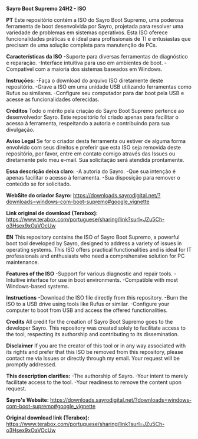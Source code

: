 **Sayro Boot Supremo  24H2 - ISO**

**PT**
Este repositório contém a ISO do Sayro Boot Supremo, uma poderosa ferramenta de boot desenvolvida por Sayro, projetada para resolver uma 
variedade de problemas em sistemas operativos. 
Esta ISO oferece funcionalidades práticas e é ideal para profissionais de TI e
entusiastas que precisam de uma solução completa para manutenção de PCs.

**Características da ISO**
-Suporte para diversas ferramentas de diagnóstico e reparação.
-Interface intuitiva para uso em ambientes de boot.
-Compatível com a maioria dos sistemas baseados em Windows.

**Instruções:**
-Faça o download do arquivo ISO diretamente deste repositório.
-Grave a ISO em uma unidade USB utilizando ferramentas como Rufus ou similares.
-Configure seu computador para dar boot pela USB e acesse as funcionalidades oferecidas.

**Créditos**
Todo o mérito pela criação do Sayro Boot Supremo pertence ao desenvolvedor Sayro. Este repositório foi criado apenas para 
facilitar o acesso à ferramenta, respeitando a autoria e contribuindo para sua divulgação.

**Aviso Legal**
Se for o criador desta ferramenta ou estiver de alguma forma envolvido com seus direitos e preferir que esta ISO seja removida deste repositório, por favor, entre em contato comigo 
através das Issues ou diretamente pelo meu e-mail. Sua solicitação será atendida prontamente.

**Essa descrição deixa claro:**
-A autoria do Sayro.
-Que sua intenção é apenas facilitar o acesso à ferramenta.
-Sua disposição para remover o conteúdo se for solicitado.

**WebSite do criador Sayro:**
https://downloads.sayrodigital.net/?downloads=windows-com-boot-supremo#google_vignette

**Link original de download (Terabox):**
https://www.terabox.com/portuguese/sharing/link?surl=JZu5Ch-o3Hsex9xOaVOcUw

**EN**
This repository contains the ISO of Sayro Boot Supremo, a powerful boot tool developed by Sayro, designed to 
address a variety of issues in operating systems. This ISO offers practical functionalities and is ideal for IT professionals 
and enthusiasts who need a comprehensive solution for PC maintenance.

**Features of the ISO**
-Support for various diagnostic and repair tools.
-Intuitive interface for use in boot environments.
-Compatible with most Windows-based systems.

**Instructions**
-Download the ISO file directly from this repository.
-Burn the ISO to a USB drive using tools like Rufus or similar.
-Configure your computer to boot from USB and access the offered functionalities.

**Credits**
All credit for the creation of Sayro Boot Supremo goes to the developer Sayro. This repository was created solely to 
facilitate access to the tool, respecting its authorship and contributing to its dissemination.

**Disclaimer**
If you are the creator of this tool or in any way associated with its rights and prefer that this ISO be removed from this 
repository, please contact me via Issues or directly through my email. Your request will be promptly addressed.

**This description clarifies:**
-The authorship of Sayro.
-Your intent to merely facilitate access to the tool.
-Your readiness to remove the content upon request.

**Sayro's Website:**
https://downloads.sayrodigital.net/?downloads=windows-com-boot-supremo#google_vignette

**Original download link (Terabox):**
https://www.terabox.com/portuguese/sharing/link?surl=JZu5Ch-o3Hsex9xOaVOcUw
